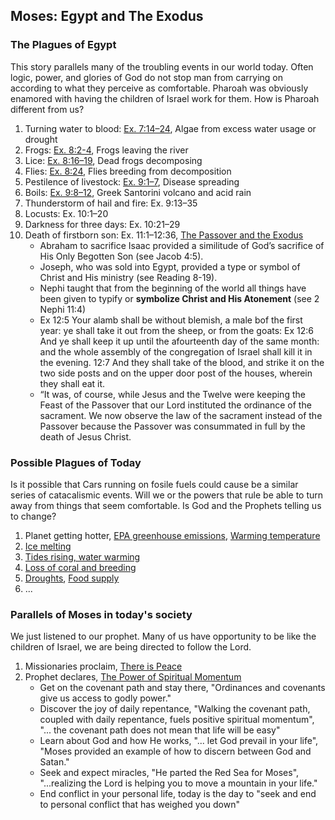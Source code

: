 ## Moses: Egypt and The Exodus

### The Plagues of Egypt
This story parallels many of the troubling events in our world today.  Often logic, power, and glories of God do not stop man from carrying on according to what they perceive as comfortable.  Pharoah was obviously enamored with having the children of Israel work for them.  How is Pharoah different from us?

1. Turning water to blood: [Ex. 7:14–24](https://abn.churchofjesuschrist.org/study/scriptures/ot/ex/7.14-24?lang=eng#p13), Algae from excess water usage or drought
2. Frogs: [Ex. 8:2-4](https://abn.churchofjesuschrist.org/study/scriptures/ot/ex/8.2-4?lang=eng#p1), Frogs leaving the river
3. Lice: [Ex. 8:16–19](https://abn.churchofjesuschrist.org/study/scriptures/ot/ex/8.16-19?lang=eng#p15), Dead frogs decomposing
4. Flies: [Ex. 8:24](https://abn.churchofjesuschrist.org/study/scriptures/ot/ex/8.24?lang=eng#p23), Flies breeding from decomposition
5. Pestilence of livestock: [Ex. 9:1–7](https://abn.churchofjesuschrist.org/study/scriptures/ot/ex/9.3-7?lang=eng#p2), Disease spreading
6. Boils: [Ex. 9:8–12](https://abn.churchofjesuschrist.org/study/scriptures/ot/ex/9.8-12?lang=eng#p7), Greek Santorini volcano and acid rain
7. Thunderstorm of hail and fire: Ex. 9:13–35
8. Locusts: Ex. 10:1–20
9. Darkness for three days: Ex. 10:21–29
10. Death of firstborn son: Ex. 11:1–12:36, [The Passover and the Exodus](https://www.churchofjesuschrist.org/study/manual/old-testament-student-manual-genesis-2-samuel/exodus-11-19-the-passover-and-the-exodus?lang=eng)
    * Abraham to sacrifice Isaac provided a similitude of God’s sacrifice of His Only Begotten Son (see Jacob 4:5). 
    * Joseph, who was sold into Egypt, provided a type or symbol of Christ and His ministry (see Reading 8-19). 
    * Nephi taught that from the beginning of the world all things have been given to typify or **symbolize Christ and His Atonement** (see 2 Nephi 11:4)
    * Ex 12:5 Your alamb shall be without blemish, a male bof the first year: ye shall take it out from the sheep, or from the goats: Ex 12:6 And ye shall keep it up until the afourteenth day of the same month: and the whole assembly of the congregation of Israel shall kill it in the evening. 12:7 And they shall take of the blood, and strike it on the two side posts and on the upper door post of the houses, wherein they shall eat it.
    * “It was, of course, while Jesus and the Twelve were keeping the Feast of the Passover that our Lord instituted the ordinance of the sacrament.  We now observe the law of the sacrament instead of the Passover because the Passover was consummated in full by the death of Jesus Christ.

### Possible Plagues of Today
Is it possible that Cars running on fosile fuels could cause be a similar series of catacalismic events.  Will we or the powers that rule be able to turn away from things that seem comfortable.  Is God and the Prophets telling us to change?

1. Planet getting hotter, [EPA greenhouse emissions](https://www.epa.gov/greenvehicles/greenhouse-gas-emissions-typical-passenger-vehicle), [Warming temperature](https://www.climate.gov/news-features/understanding-climate/climate-change-global-temperature#:~:text=Earth's%20temperature%20has%20risen%20by,land%20areas%20were%20record%20warm.)
2. [Ice melting](https://www.worldwildlife.org/pages/six-ways-loss-of-arctic-ice-impacts-everyone#:~:text=Polar%20ice%20caps%20are%20melting,declined%20by%20a%20stunning%2095%25.)
3. [Tides rising, water warming](https://climate.nasa.gov/climate_resources/199/rising-tides-understanding-sea-level-rise/)
4. [Loss of coral and breeding](https://www.iucn.org/resources/issues-briefs/ocean-warming#:~:text=The%20ocean%20absorbs%20most%20of,for%20marine%20fishes%20and%20mammals.)
5. [Droughts](https://climate.nasa.gov/news/3117/drought-makes-its-home-on-the-range/#:~:text=Drought%E2%80%94a%20year%20with%20a,the%20American%20west%20on%20record.), [Food supply](https://climatechange.chicago.gov/climate-impacts/climate-impacts-agriculture-and-food-supply#:~:text=Climate%20change%20can%20disrupt%20food,result%20in%20reduced%20agricultural%20productivity.)
6. ...

### Parallels of Moses in today's society
We just listened to our prophet.  Many of us have opportunity to be like the children of Israel, we are being directed to follow the Lord.

1. Missionaries proclaim, [There is Peace](https://youtu.be/x0kki9l02KM)
2. Prophet declares, [The Power of Spiritual Momentum](https://www.churchofjesuschrist.org/study/general-conference/2022/04/47nelson?lang=eng)
    * Get on the covenant path and stay there, "Ordinances and covenants give us access to godly power."
    * Discover the joy of daily repentance, "Walking the covenant path, coupled with daily repentance, fuels positive spiritual momentum", "... the covenant path does not mean that life will be easy"
    * Learn about God and how He works, "... let God prevail in your life", "Moses provided an example of how to discern between God and Satan."
    * Seek and expect miracles, "He parted the Red Sea for Moses", "...realizing the Lord is helping you to move a mountain in your life."
    * End conflict in your personal life, today is the day to "seek and end to personal conflict that has weighed you down"
